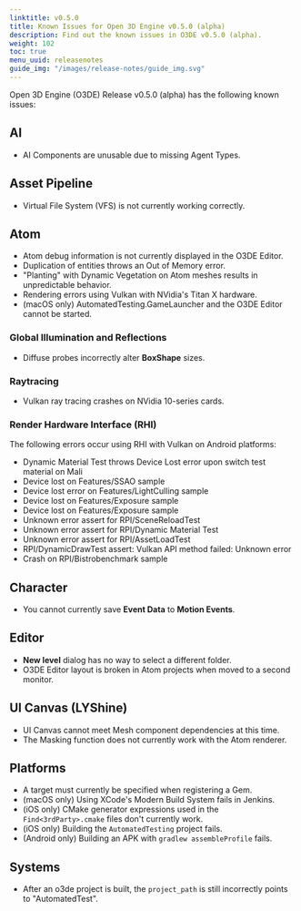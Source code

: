 ```yaml
---
linktitle: v0.5.0
title: Known Issues for Open 3D Engine v0.5.0 (alpha)
description: Find out the known issues in O3DE v0.5.0 (alpha).
weight: 102
toc: true
menu_uuid: releasenotes
guide_img: "/images/release-notes/guide_img.svg"
---
```


Open 3D Engine (O3DE) Release v0.5.0 (alpha) has the following known issues:

## AI

* AI Components are unusable due to missing Agent Types.

## Asset Pipeline

* Virtual File System (VFS) is not currently working correctly.

## Atom

* Atom debug information is not currently displayed in the O3DE Editor.
* Duplication of entities throws an Out of Memory error.
* "Planting" with Dynamic Vegetation on Atom meshes results in unpredictable behavior.
* Rendering errors using Vulkan with NVidia's Titan X hardware.
* (macOS only) AutomatedTesting.GameLauncher and the O3DE Editor cannot be started.

### Global Illumination and Reflections

* Diffuse probes incorrectly alter **BoxShape** sizes.

### Raytracing

* Vulkan ray tracing crashes on NVidia 10-series cards.

### Render Hardware Interface (RHI)

The following errors occur using RHI with Vulkan on Android platforms:

* Dynamic Material Test throws Device Lost error upon switch test material on Mali
* Device lost on Features/SSAO sample
* Device lost error on Features/LightCulling sample
* Device lost on Features/Exposure sample
* Device lost on Features/Exposure sample
* Unknown error assert for RPI/SceneReloadTest
* Unknown error assert for RPI/Dynamic Material Test
* Unknown error assert for RPI/AssetLoadTest
* RPI/DynamicDrawTest assert: Vulkan API method failed: Unknown error
* Crash on RPI/Bistrobenchmark sample

## Character

* You cannot currently save **Event Data** to **Motion Events**.

## Editor

* **New level** dialog has no way to select a different folder.
* O3DE Editor layout is broken in Atom projects when moved to a second monitor.

## UI Canvas (LYShine)

* UI Canvas cannot meet Mesh component dependencies at this time.
* The Masking function does not currently work with the Atom renderer.

## Platforms

* A target must currently be specified when registering a Gem.
* (macOS only) Using XCode's Modern Build System fails in Jenkins.
* (iOS only) CMake generator expressions used in the `Find<3rdParty>.cmake` files don't currently work.
* (iOS only) Building the `AutomatedTesting` project fails.
* (Android only) Building an APK with `gradlew assembleProfile` fails.

## Systems

* After an o3de project is built, the `project_path` is still incorrectly points to "AutomatedTest".
